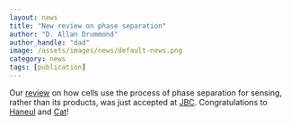 ```yaml
---
layout: news
title: "New review on phase separation"
author: "D. Allan Drummond"
author_handle: "dad"
image: /assets/images/news/default-news.png
category: news
tags: [publication]
---
```

Our [review][1] on how cells use the process of phase separation for sensing, rather than its products, was just accepted at [JBC]. Congratulations to [Haneul] and [Cat]!

[JBC]: http://www.jbc.org
[1]: /papers/paper/cellular-sensing-by-phase-separation
[Haneul]: /team/haneul-yoo
[Cat]: /team/cat-triandafillou
